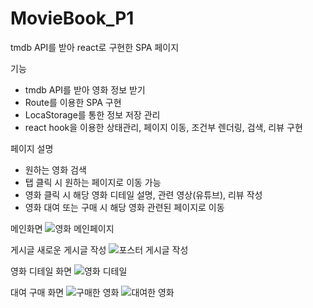 # MovieBook_P1
tmdb API를 받아 react로 구현한 SPA 페이지

기능
- tmdb API를 받아 영화 정보 받기
- Route를 이용한 SPA 구현
- LocaStorage를 통한 정보 저장 관리
- react hook을 이용한 상태관리, 페이지 이동, 조건부 렌더링, 검색, 리뷰 구현

페이지 설명
- 원하는 영화 검색
- 탭 클릭 시 원하는 페이지로 이동 가능
- 영화 클릭 시 해당 영화 디테일 설명, 관련 영상(유튜브), 리뷰 작성
- 영화 대여 또는 구매 시 해당 영화 관련된 페이지로 이동

메인화면
![영화 메인페이지](https://github.com/user-attachments/assets/f92cec28-95e4-4417-b8e5-d87230907723)

게시글 새로운 게시글 작성
![포스터 게시글 작성](https://github.com/user-attachments/assets/66c02f5d-9664-459a-ae2c-79d74b48fd90)

영화 디테일 화면
![영화 디테일](https://github.com/user-attachments/assets/90d94c74-1c8e-4504-b44c-b850df95ae56)

대여 구매 화면
![구매한 영화](https://github.com/user-attachments/assets/f1ee1b4d-80a6-49d0-8449-f9303fe530a4)
![대여한 영화](https://github.com/user-attachments/assets/9be63777-01d1-4d03-a10a-b62db4505ece)

